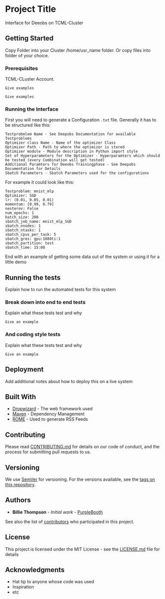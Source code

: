 # Project Title

Interface for Deeobs on TCML-Cluster

## Getting Started

Copy Folder into your Cluster /home/usr_name folder. Or copy files into folder of your choice.

### Prerequisites

TCML-CLuster Account.
```
Give examples
```


```
Give examples
```

### Running the Interface

First you will need to generate a Configuration ```.txt``` file. 
Generally it has to be structured like this:

```
Testprobmlem Name - See Deepobs Documentation for available Testproblems
Optimizer class Name - Name of the optimizer Class
Optimizer Path - Path to where the optimizer is stored
Optimizer module - Module description in Python import style
Set of Hyperparameters for the Optimizer - Hyperparamters which should be tested (every Combination will get tested)
Additional Paramters for Deeobs Trainingphase - See Deepobs Documentation for Details
Sbatch Parameters - Sbatch Parameters used for the configurations
```


For example it could look like this:

```
Testproblem: mnist_mlp 
Optimizer: SGD
lr: (0.01, 0.05, 0.01)
momentum: [0.99, 0.79]
nesterov: False
num_epochs: 1
batch_size: 200
sbatch_job_name: mnist_mlp_SGD
sbatch_nnodes: 1
sbatch_ntasks: 1
sbatch_cpus_per_task: 5
sbatch_gres: gpu:1080ti:1
sbatch_partition: test
sbatch_time: 15:00
```

End with an example of getting some data out of the system or using it for a little demo

## Running the tests

Explain how to run the automated tests for this system

### Break down into end to end tests

Explain what these tests test and why

```
Give an example
```

### And coding style tests

Explain what these tests test and why

```
Give an example
```

## Deployment

Add additional notes about how to deploy this on a live system

## Built With

* [Dropwizard](http://www.dropwizard.io/1.0.2/docs/) - The web framework used
* [Maven](https://maven.apache.org/) - Dependency Management
* [ROME](https://rometools.github.io/rome/) - Used to generate RSS Feeds

## Contributing

Please read [CONTRIBUTING.md](https://gist.github.com/PurpleBooth/b24679402957c63ec426) for details on our code of conduct, and the process for submitting pull requests to us.

## Versioning

We use [SemVer](http://semver.org/) for versioning. For the versions available, see the [tags on this repository](https://github.com/your/project/tags). 

## Authors

* **Billie Thompson** - *Initial work* - [PurpleBooth](https://github.com/PurpleBooth)

See also the list of [contributors](https://github.com/your/project/contributors) who participated in this project.

## License

This project is licensed under the MIT License - see the [LICENSE.md](LICENSE.md) file for details

## Acknowledgments

* Hat tip to anyone whose code was used
* Inspiration
* etc

